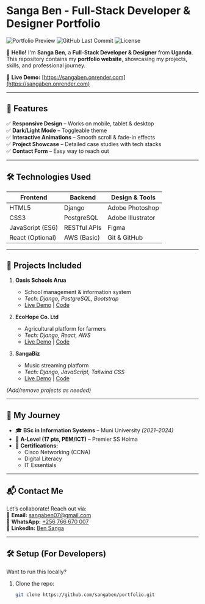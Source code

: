 # Sanga Ben - Full-Stack Developer & Designer Portfolio

![Portfolio Preview](https://img.shields.io/badge/Status-Live-brightgreen) 
![GitHub Last Commit](https://img.shields.io/github/last-commit/sangaben/portfolio) 
![License](https://img.shields.io/badge/License-MIT-blue) 

👋 **Hello!** I'm **Sanga Ben**, a **Full-Stack Developer & Designer** from **Uganda**. This repository contains my **portfolio website**, showcasing my projects, skills, and professional journey.

🔗 **Live Demo:** [https://sangaben.onrender.com](https://sangaben.onrender.com) 

---

## 🚀 Features
✅ **Responsive Design** – Works on mobile, tablet & desktop  
✅ **Dark/Light Mode** – Toggleable theme  
✅ **Interactive Animations** – Smooth scroll & fade-in effects  
✅ **Project Showcase** – Detailed case studies with tech stacks  
✅ **Contact Form** – Easy way to reach out  

---

## 🛠️ Technologies Used
| Frontend          | Backend         | Design & Tools       |
|-------------------|-----------------|----------------------|
| HTML5            | Django          | Adobe Photoshop      |
| CSS3             | PostgreSQL      | Adobe Illustrator    |
| JavaScript (ES6) | RESTful APIs    | Figma                |
| React (Optional) | AWS (Basic)     | Git & GitHub         |

---

## 📂 Projects Included
1. **Oasis Schools Arua**  
   - School management & information system  
   - *Tech: Django, PostgreSQL, Bootstrap*  
   - [Live Demo](https://oasisschoolsarua.onrender.com) | [Code](https://github.com/sangaben/oasis-schools)  

2. **EcoHope Co. Ltd**  
   - Agricultural platform for farmers  
   - *Tech: Django, React, AWS*  
   - [Live Demo](https://ecohopecoltd.onrender.com) | [Code](https://github.com/sangaben/ecohope)  

3. **SangaBiz**  
   - Music streaming platform  
   - *Tech: Django, JavaScript, Tailwind CSS*  
   - [Live Demo](https://sangabiz.onrender.com) | [Code](https://github.com/sangaben/sangabiz)  

*(Add/remove projects as needed)*

---

## 🌟 My Journey
- 🎓 **BSc in Information Systems** – Muni University *(2021–2024)*  
- 🏫 **A-Level (17 pts, PEM/ICT)** – Premier SS Hoima  
- 📜 **Certifications:**  
  - Cisco Networking (CCNA)  
  - Digital Literacy  
  - IT Essentials  

---

## 📬 Contact Me
Let’s collaborate! Reach out via:  
📧 **Email:** [sangaben07@gmail.com](mailto:sangaben07@gmail.com)  
📱 **WhatsApp:** [+256 766 670 007](https://wa.me/256766670007)  
💼 **LinkedIn:** [Ben Sanga](https://www.linkedin.com/in/ben-sanga-a9b2032b1/)  

---

## 🛠️ Setup (For Developers)
Want to run this locally?  
1. Clone the repo:
   ```bash
   git clone https://github.com/sangaben/portfolio.git
